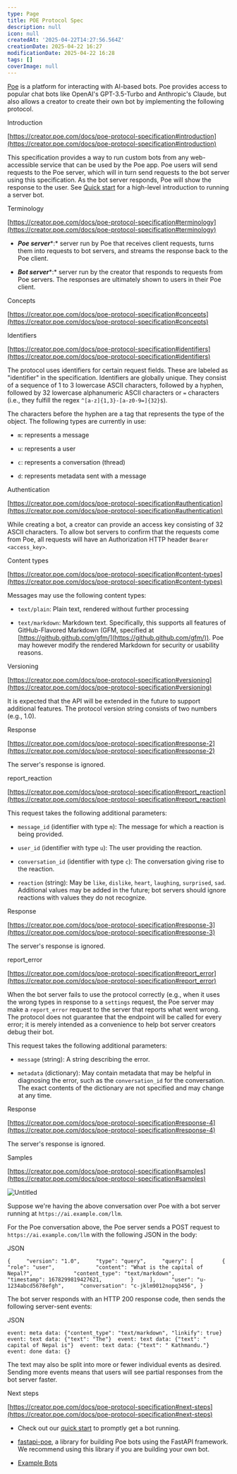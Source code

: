 ```yaml
---
type: Page
title: POE Protocol Spec
description: null
icon: null
createdAt: '2025-04-22T14:27:56.564Z'
creationDate: 2025-04-22 16:27
modificationDate: 2025-04-22 16:28
tags: []
coverImage: null
---
```


[Poe](https://poe.com/) is a platform for interacting with AI-based bots. Poe provides access to popular chat bots like OpenAI's GPT-3.5-Turbo and Anthropic's Claude, but also allows a creator to create their own bot by implementing the following protocol.

Introduction

[https://creator.poe.com/docs/poe-protocol-specification#introduction](https://creator.poe.com/docs/poe-protocol-specification#introduction)

This specification provides a way to run custom bots from any web-accessible service that can be used by the Poe app. Poe users will send requests to the Poe server, which will in turn send requests to the bot server using this specification. As the bot server responds, Poe will show the response to the user. See [Quick start](https://creator.poe.com/docs/quick-start) for a high-level introduction to running a server bot.

Terminology

[https://creator.poe.com/docs/poe-protocol-specification#terminology](https://creator.poe.com/docs/poe-protocol-specification#terminology)

- ***Poe server****:* server run by Poe that receives client requests, turns them into requests to bot servers, and streams the response back to the Poe client.

- ***Bot server****:* server run by the creator that responds to requests from Poe servers. The responses are ultimately shown to users in their Poe client.

Concepts

[https://creator.poe.com/docs/poe-protocol-specification#concepts](https://creator.poe.com/docs/poe-protocol-specification#concepts)

Identifiers

[https://creator.poe.com/docs/poe-protocol-specification#identifiers](https://creator.poe.com/docs/poe-protocol-specification#identifiers)

The protocol uses identifiers for certain request fields. These are labeled as "identifier" in the specification. Identifiers are globally unique. They consist of a sequence of 1 to 3 lowercase ASCII characters, followed by a hyphen, followed by 32 lowercase alphanumeric ASCII characters or `=` characters (i.e., they fulfill the regex `^[a-z]{1,3}-[a-z0-9=]{32}$`).

The characters before the hyphen are a tag that represents the type of the object. The following types are currently in use:

- `m`: represents a message

- `u`: represents a user

- `c`: represents a conversation (thread)

- `d`: represents metadata sent with a message

Authentication

[https://creator.poe.com/docs/poe-protocol-specification#authentication](https://creator.poe.com/docs/poe-protocol-specification#authentication)

While creating a bot, a creator can provide an access key consisting of 32 ASCII characters. To allow bot servers to confirm that the requests come from Poe, all requests will have an Authorization HTTP header `Bearer <access_key>`.

Content types

[https://creator.poe.com/docs/poe-protocol-specification#content-types](https://creator.poe.com/docs/poe-protocol-specification#content-types)

Messages may use the following content types:

- `text/plain`: Plain text, rendered without further processing

- `text/markdown`: Markdown text. Specifically, this supports all features of GitHub-Flavored Markdown (GFM, specified at [https://github.github.com/gfm/](https://github.github.com/gfm/)). Poe may however modify the rendered Markdown for security or usability reasons.

Versioning

[https://creator.poe.com/docs/poe-protocol-specification#versioning](https://creator.poe.com/docs/poe-protocol-specification#versioning)

It is expected that the API will be extended in the future to support additional features. The protocol version string consists of two numbers (e.g., 1.0).

Response

[https://creator.poe.com/docs/poe-protocol-specification#response-2](https://creator.poe.com/docs/poe-protocol-specification#response-2)

The server's response is ignored.

report_reaction

[https://creator.poe.com/docs/poe-protocol-specification#report_reaction](https://creator.poe.com/docs/poe-protocol-specification#report_reaction)

This request takes the following additional parameters:

- `message_id` (identifier with type `m`): The message for which a reaction is being provided.

- `user_id` (identifier with type `u`): The user providing the reaction.

- `conversation_id` (identifier with type `c`): The conversation giving rise to the reaction.

- `reaction` (string): May be `like`, `dislike`, `heart`, `laughing`, `surprised`, `sad`. Additional values may be added in the future; bot servers should ignore reactions with values they do not recognize.

Response

[https://creator.poe.com/docs/poe-protocol-specification#response-3](https://creator.poe.com/docs/poe-protocol-specification#response-3)

The server's response is ignored.

report_error

[https://creator.poe.com/docs/poe-protocol-specification#report_error](https://creator.poe.com/docs/poe-protocol-specification#report_error)

When the bot server fails to use the protocol correctly (e.g., when it uses the wrong types in response to a `settings` request, the Poe server may make a `report_error` request to the server that reports what went wrong. The protocol does not guarantee that the endpoint will be called for every error; it is merely intended as a convenience to help bot server creators debug their bot.

This request takes the following additional parameters:

- `message` (string): A string describing the error.

- `metadata` (dictionary): May contain metadata that may be helpful in diagnosing the error, such as the `conversation_id` for the conversation. The exact contents of the dictionary are not specified and may change at any time.

Response

[https://creator.poe.com/docs/poe-protocol-specification#response-4](https://creator.poe.com/docs/poe-protocol-specification#response-4)

The server's response is ignored.

Samples

[https://creator.poe.com/docs/poe-protocol-specification#samples](https://creator.poe.com/docs/poe-protocol-specification#samples)

![Untitled](https://files.readme.io/5f4f294-image.png)

Suppose we're having the above conversation over Poe with a bot server running at `https://ai.example.com/llm`.

For the Poe conversation above, the Poe server sends a POST request to `https://ai.example.com/llm` with the following JSON in the body:

JSON

`{     "version": "1.0",     "type": "query",     "query": [         {             "role": "user",             "content": "What is the capital of Nepal?",             "content_type": "text/markdown",             "timestamp": 1678299819427621,         }     ],     "user": "u-1234abcd5678efgh",     "conversation": "c-jklm9012nopq3456", }`

The bot server responds with an HTTP 200 response code, then sends the following server-sent events:

JSON

`event: meta data: {"content_type": "text/markdown", "linkify": true}  event: text data: {"text": "The"}  event: text data: {"text": " capital of Nepal is"}  event: text data: {"text": " Kathmandu."}  event: done data: {}`

The text may also be split into more or fewer individual events as desired. Sending more events means that users will see partial responses from the bot server faster.

Next steps

[https://creator.poe.com/docs/poe-protocol-specification#next-steps](https://creator.poe.com/docs/poe-protocol-specification#next-steps)

- Check out our [quick start](https://creator.poe.com/docs/quick-start) to promptly get a bot running.

- [fastapi-poe](https://github.com/poe-platform/fastapi_poe), a library for building Poe bots using the FastAPI framework. We recommend using this library if you are building your own bot.

- [Example Bots](https://creator.poe.com/docs/examples)